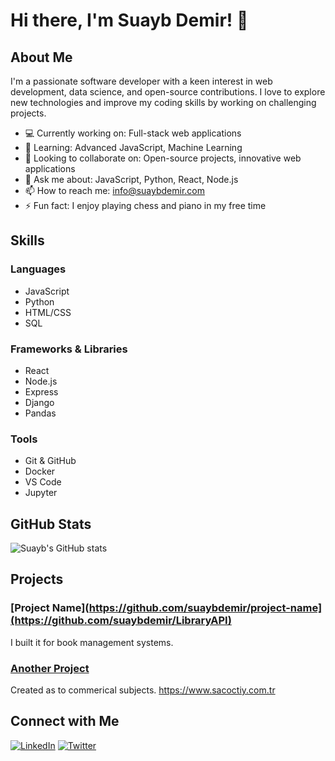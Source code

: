 # Hi there, I'm Suayb Demir! 👋

## About Me

I'm a passionate software developer with a keen interest in web development, data science, and open-source contributions. I love to explore new technologies and improve my coding skills by working on challenging projects.

- 💻 Currently working on: Full-stack web applications
- 🌱 Learning: Advanced JavaScript, Machine Learning
- 👯 Looking to collaborate on: Open-source projects, innovative web applications
- 💬 Ask me about: JavaScript, Python, React, Node.js
- 📫 How to reach me: info@suaybdemir.com
- ⚡ Fun fact: I enjoy playing chess and piano in my free time

## Skills

### Languages
- JavaScript
- Python
- HTML/CSS
- SQL

### Frameworks & Libraries
- React
- Node.js
- Express
- Django
- Pandas

### Tools
- Git & GitHub
- Docker
- VS Code
- Jupyter

## GitHub Stats

![Suayb's GitHub stats](https://github-readme-stats.vercel.app/api?username=suaybdemir&show_icons=true&theme=radical)

## Projects

### [Project Name](https://github.com/suaybdemir/project-name](https://github.com/suaybdemir/LibraryAPI)
I built it for book management systems.

### [Another Project](https://github.com/suaybdemir/ECommerceApp)
Created as to commerical subjects.
https://www.sacoctiy.com.tr

## Connect with Me

[![LinkedIn](https://img.shields.io/badge/LinkedIn-blue?style=flat&logo=linkedin&labelColor=blue)](https://linkedin.com/in/suaybdemir)
[![Twitter](https://img.shields.io/badge/Twitter-blue?style=flat&logo=twitter&labelColor=blue)](https://twitter.com/suaybdemir)
